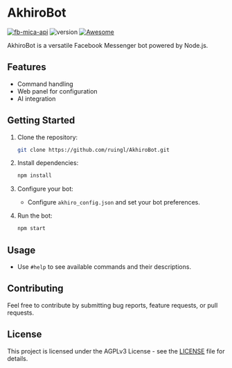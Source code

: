 # AkhiroBot

[![fb-mica-api](https://img.shields.io/badge/uses-fb--mica--api-blue)](https://github.com/ruingl/fb-mica-api)
<img alt="version" src="https://img.shields.io/github/package-json/v/ruingl/AkhiroBot?label=github">
[![Awesome](https://awesome.re/badge.svg)](https://awesome.re)

AkhiroBot is a versatile Facebook Messenger bot powered by Node.js.

## Features

- Command handling
- Web panel for configuration
- AI integration

## Getting Started

1. Clone the repository:

   ```bash
   git clone https://github.com/ruingl/AkhiroBot.git
   ```

2. Install dependencies:

   ```bash
   npm install
   ```

3. Configure your bot:

   - Configure `akhiro_config.json` and set your bot preferences.

4. Run the bot:

   ```bash
   npm start
   ```

## Usage

- Use `#help` to see available commands and their descriptions.

## Contributing

Feel free to contribute by submitting bug reports, feature requests, or pull requests.

## License

This project is licensed under the AGPLv3 License - see the [LICENSE](LICENSE) file for details.
